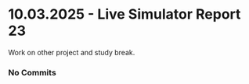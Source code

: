 <h1>10.03.2025 - Live Simulator Report 23</h1>

<p>
    Work on other project and study break.
</p>

<h3>No Commits</h3>